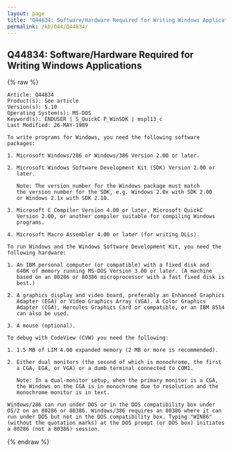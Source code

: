 ```yaml
---
layout: page
title: "Q44834: Software/Hardware Required for Writing Windows Applications"
permalink: /kb/044/Q44834/
---
```


## Q44834: Software/Hardware Required for Writing Windows Applications

{% raw %}

	Article: Q44834
	Product(s): See article
	Version(s): 5.10
	Operating System(s): MS-DOS
	Keyword(s): ENDUSER | S_QuickC P_WinSDK | mspl13_c
	Last Modified: 26-MAY-1989
	
	To write programs for Windows, you need the following software
	packages:
	
	1. Microsoft Windows/286 or Windows/386 Version 2.00 or later.
	
	2. Microsoft Windows Software Development Kit (SDK) Version 2.00 or
	   later.
	
	   Note: The version number for the Windows package must match
	   the version number for the SDK, e.g. Windows 2.0x with SDK 2.00
	   or Windows 2.1x with SDK 2.10.
	
	3. Microsoft C Compiler Version 4.00 or later, Microsoft QuickC
	   Version 2.00, or another compiler suitable for compiling Windows
	   programs.
	
	4. Microsoft Macro Assembler 4.00 or later (for writing DLLs).
	
	To run Windows and the Windows Software Development Kit, you need the
	following hardware:
	
	1. An IBM personal computer (or compatible) with a fixed disk and
	   640K of memory running MS-DOS Version 3.00 or later. (A machine
	   based on an 80286 or 80386 microprocessor with a fast fixed disk is
	   best.)
	
	2. A graphics display and video board, preferably an Enhanced Graphics
	   Adapter (EGA) or Video Graphics Array (VGA). A Color Graphics
	   Adapter (CGA), Hercules Graphics Card or compatible, or an IBM 8514
	   can also be used.
	
	3. A mouse (optional).
	
	To debug with CodeView (CVW) you need the following:
	
	1. 1.5 MB of LIM 4.00 expanded memory (2 MB or more is recommended).
	
	2. Either dual monitors (the second of which is monochrome, the first
	   a CGA, EGA, or VGA) or a dumb terminal connected to COM1.
	
	   Note: In a dual-monitor setup, when the primary monitor is a CGA,
	   the Windows on the CGA is in monochrome due to resolution and the
	   monochrome monitor is in text.
	
	Windows/286 can run under DOS or in the DOS compatibility box under
	OS/2 on an 80286 or 80386. Windows/386 requires an 80386 where it can
	run under DOS but not in the DOS compatibility box. Typing "WIN86"
	(without the quotation marks) at the DOS prompt (or DOS box) initiates
	a 80286 (not a 80386) session.

{% endraw %}
